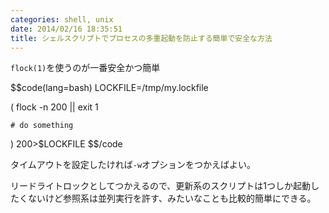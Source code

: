 ```yaml
---
categories: shell, unix
date: 2014/02/16 18:35:51
title: シェルスクリプトでプロセスの多重起動を防止する簡単で安全な方法
---
```


`flock(1)`を使うのが一番安全かつ簡単


$$code(lang=bash)
LOCKFILE=/tmp/my.lockfile

(
    flock -n 200 || exit 1

    # do something
) 200>$LOCKFILE
$$/code

タイムアウトを設定したければ`-w`オプションをつかえばよい。
            
リードライトロックとしてつかえるので、更新系のスクリプトは1つしか起動したくないけど参照系は並列実行を許す、みたいなことも比較的簡単にできる。
            
